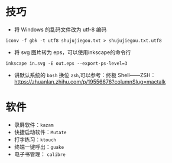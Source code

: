 # 技巧

- 将 Windows 的乱码文件改为 utf-8 编码
```
iconv -f gbk -t utf8 shujujiegou.txt > shujujiegou.txt.utf8
```

- 将 svg 图片转为 eps，可以使用inkscape的命令行
```
inkscape in.svg -E out.eps --export-ps-level=3
```
- 讲默认系统的 `bash` 换位 `zsh`,可以参考：终极 Shell——ZSH：https://zhuanlan.zhihu.com/p/19556676?columnSlug=mactalk
# 软件
- 录屏软件：`kazam`
- 快捷启动软件：`Mutate`
- 打字练习：`ktouch`
- 终端一键呼出：`guake`
- 电子书管理： `calibre`
